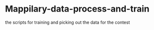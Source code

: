 # Mappilary-data-process-and-train
the scripts for training and picking out the data for the contest
